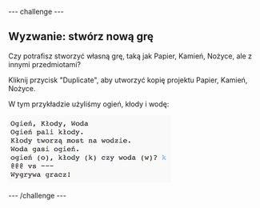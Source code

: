 --- challenge ---

## Wyzwanie: stwórz nową grę

Czy potrafisz stworzyć własną grę, taką jak Papier, Kamień, Nożyce, ale z innymi przedmiotami?

Kliknij przycisk "Duplicate", aby utworzyć kopię projektu Papier, Kamień, Nożyce.

W tym przykładzie użyliśmy ogień, kłody i wodę:

![screenshot](images/rps-fire.png)

--- /challenge ---
